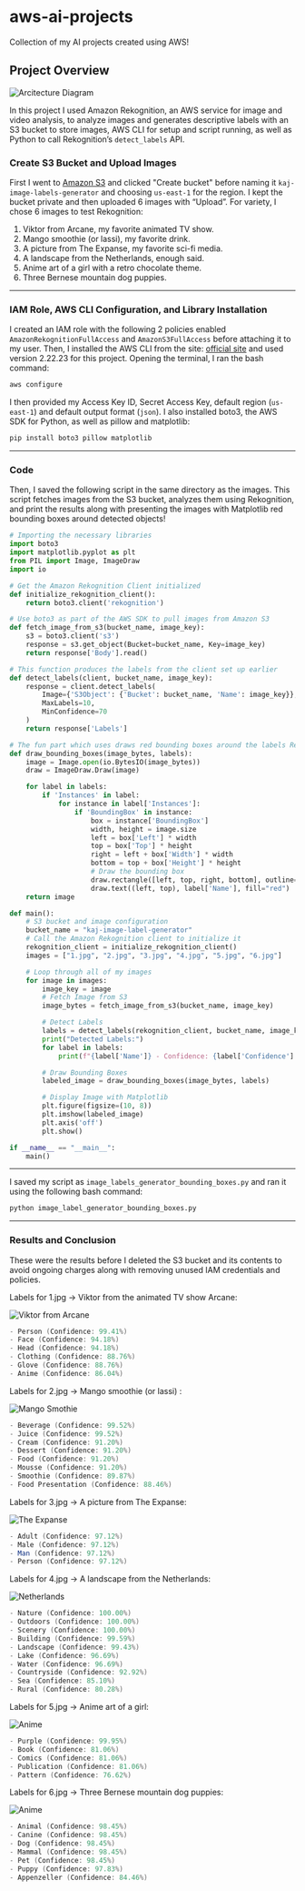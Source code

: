 # aws-ai-projects
Collection of my AI projects created using AWS!
## **Project Overview**

![Arcitecture Diagram](images/diagram.png)

In this project I used Amazon Rekognition, an AWS service for image and video analysis, to analyze images and generates descriptive labels with an S3 bucket to store images, AWS CLI for setup and script running, as well as Python to call Rekognition’s `detect_labels` API. 

### **Create S3 Bucket and Upload Images**

First I went to [Amazon S3](https://aws.amazon.com/s3/) and clicked "Create bucket" before naming it `kaj-image-labels-generator` and choosing `us-east-1` for the region. I kept the bucket private and then uploaded 6 images with “Upload”. For variety, I chose 6 images to test Rekognition:

1. Viktor from Arcane, my favorite animated TV show.
2. Mango smoothie (or lassi), my favorite drink.
3. A picture from The Expanse, my favorite sci-fi media.
4. A landscape from the Netherlands, enough said.
5. Anime art of a girl with a retro chocolate theme.
6. Three Bernese mountain dog puppies.

---

### **IAM Role, AWS CLI Configuration, and Library Installation**

I created an IAM role with the following 2 policies enabled `AmazonRekognitionFullAccess` and `AmazonS3FullAccess` before attaching it to my user. Then, I installed the AWS CLI from the site: [official site](https://aws.amazon.com/cli/) and used version 2.22.23 for this project. Opening the terminal, I ran the bash command:

```bash
aws configure
```

I then provided my Access Key ID, Secret Access Key, default region (`us-east-1`) and default output format (`json`). I also installed boto3, the AWS SDK for Python, as well as pillow and matplotlib:

```bash
pip install boto3 pillow matplotlib
```

---

### **Code**

Then, I saved the following script in the same directory as the images. This script fetches images from the S3 bucket, analyzes them using Rekognition, and print the results along with presenting the images with Matplotlib red bounding boxes around detected objects!

```python
# Importing the necessary libraries
import boto3
import matplotlib.pyplot as plt
from PIL import Image, ImageDraw
import io

# Get the Amazon Rekognition Client initialized
def initialize_rekognition_client():
    return boto3.client('rekognition')

# Use boto3 as part of the AWS SDK to pull images from Amazon S3
def fetch_image_from_s3(bucket_name, image_key):
    s3 = boto3.client('s3')
    response = s3.get_object(Bucket=bucket_name, Key=image_key)
    return response['Body'].read()

# This function produces the labels from the client set up earlier
def detect_labels(client, bucket_name, image_key):
    response = client.detect_labels(
        Image={'S3Object': {'Bucket': bucket_name, 'Name': image_key}},
        MaxLabels=10,
        MinConfidence=70
    )
    return response['Labels']

# The fun part which uses draws red bounding boxes around the labels Rekognition detects
def draw_bounding_boxes(image_bytes, labels):
    image = Image.open(io.BytesIO(image_bytes))
    draw = ImageDraw.Draw(image)

    for label in labels:
        if 'Instances' in label:
            for instance in label['Instances']:
                if 'BoundingBox' in instance:
                    box = instance['BoundingBox']
                    width, height = image.size
                    left = box['Left'] * width
                    top = box['Top'] * height
                    right = left + box['Width'] * width
                    bottom = top + box['Height'] * height
                    # Draw the bounding box
                    draw.rectangle([left, top, right, bottom], outline="red", width=3)
                    draw.text((left, top), label['Name'], fill="red")
    return image

def main():
    # S3 bucket and image configuration
    bucket_name = "kaj-image-label-generator"
    # Call the Amazon Rekognition client to initialize it
    rekognition_client = initialize_rekognition_client()
    images = ["1.jpg", "2.jpg", "3.jpg", "4.jpg", "5.jpg", "6.jpg"]   

    # Loop through all of my images
    for image in images:
        image_key = image
        # Fetch Image from S3
        image_bytes = fetch_image_from_s3(bucket_name, image_key)

        # Detect Labels
        labels = detect_labels(rekognition_client, bucket_name, image_key)
        print("Detected Labels:")
        for label in labels:
            print(f"{label['Name']} - Confidence: {label['Confidence']:.2f}%")

        # Draw Bounding Boxes
        labeled_image = draw_bounding_boxes(image_bytes, labels)

        # Display Image with Matplotlib
        plt.figure(figsize=(10, 8))
        plt.imshow(labeled_image)
        plt.axis('off')
        plt.show()  

if __name__ == "__main__":
    main()
```

---

I saved my script as `image_labels_generator_bounding_boxes.py` and ran it using the following bash command:

```bash
python image_label_generator_bounding_boxes.py
```

---

### Results and Conclusion

These were the results before I deleted the S3 bucket and its contents to avoid ongoing charges along with removing unused IAM credentials and policies. 

Labels for 1.jpg → Viktor from the animated TV show Arcane:

![Viktor from Arcane](images/viktor.png)

```powershell
- Person (Confidence: 99.41%)
- Face (Confidence: 94.18%)
- Head (Confidence: 94.18%)
- Clothing (Confidence: 88.76%)
- Glove (Confidence: 88.76%)
- Anime (Confidence: 86.04%)
```

Labels for 2.jpg → Mango smoothie (or lassi) :

![Mango Smothie](images/mango_smoothie.png)

```powershell
- Beverage (Confidence: 99.52%)
- Juice (Confidence: 99.52%)
- Cream (Confidence: 91.20%)
- Dessert (Confidence: 91.20%)
- Food (Confidence: 91.20%)
- Mousse (Confidence: 91.20%)
- Smoothie (Confidence: 89.87%)
- Food Presentation (Confidence: 88.46%)
```

Labels for 3.jpg → A picture from The Expanse:

![The Expanse](images/expanse.png)

```powershell
- Adult (Confidence: 97.12%)
- Male (Confidence: 97.12%)
- Man (Confidence: 97.12%)
- Person (Confidence: 97.12%)
```

Labels for 4.jpg → A landscape from the Netherlands:

![Netherlands](images/netherlands.png)

```powershell
- Nature (Confidence: 100.00%)
- Outdoors (Confidence: 100.00%)
- Scenery (Confidence: 100.00%)
- Building (Confidence: 99.59%)
- Landscape (Confidence: 99.43%)
- Lake (Confidence: 96.69%)
- Water (Confidence: 96.69%)
- Countryside (Confidence: 92.92%)
- Sea (Confidence: 85.10%)
- Rural (Confidence: 80.28%)
```

Labels for 5.jpg → Anime art of a girl:

![Anime](images/anime_girl.png)

```powershell
- Purple (Confidence: 99.95%)
- Book (Confidence: 81.06%)
- Comics (Confidence: 81.06%)
- Publication (Confidence: 81.06%)
- Pattern (Confidence: 76.62%)
```

Labels for 6.jpg → Three Bernese mountain dog puppies:

![Anime](images/puppies.png)

```powershell
- Animal (Confidence: 98.45%)
- Canine (Confidence: 98.45%)
- Dog (Confidence: 98.45%)
- Mammal (Confidence: 98.45%)
- Pet (Confidence: 98.45%)
- Puppy (Confidence: 97.83%)
- Appenzeller (Confidence: 84.46%)
```
